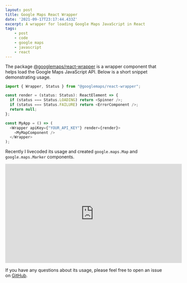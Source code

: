 ```yaml
---
layout: post
title: Google Maps React Wrapper
date: '2021-09-17T23:17:44.433Z'
excerpt: A wrapper for loading Google Maps JavaScript in React
tags: 
    - post
    - code
    - google maps
    - javascript
    - react
---
```


The package [@googlemaps/react-wrapper](https://www.npmjs.com/package/@googlemaps/react-wrapper) is a wrapper component that helps load the Google Maps JavaScript API. Below is a short snippet demonstrating usage.

```js
import { Wrapper, Status } from "@googlemaps/react-wrapper";

const render = (status: Status): ReactElement => {
  if (status === Status.LOADING) return <Spinner />;
  if (status === Status.FAILURE) return <ErrorComponent />;
  return null;
};

const MyApp = () => (
  <Wrapper apiKey={"YOUR_API_KEY"} render={render}>
    <MyMapComponent />
  </Wrapper>
);
```

Recently I livecoded its usage and created `google.maps.Map` and `google.maps.Marker` components.

<iframe width="560" height="315" src="https://www.youtube.com/embed/Xwcud1Qnnsw" title="YouTube video player" frameborder="0" allow="accelerometer; autoplay; clipboard-write; encrypted-media; gyroscope; picture-in-picture" allowfullscreen></iframe>

If you have any questions about its usage, please feel free to open an issue on [GitHub](https://github.com/googlemaps/react-wrapper/issues).
